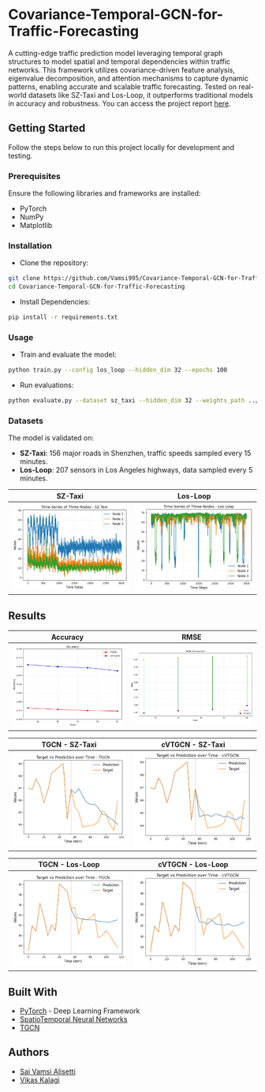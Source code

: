 # Covariance-Temporal-GCN-for-Traffic-Forecasting

A cutting-edge traffic prediction model leveraging temporal graph structures to model spatial and temporal dependencies within traffic networks. This framework utilizes covariance-driven feature analysis, eigenvalue decomposition, and attention mechanisms to capture dynamic patterns, enabling accurate and scalable traffic forecasting. Tested on real-world datasets like SZ-Taxi and Los-Loop, it outperforms traditional models in accuracy and robustness. You can access the project report [here](/Project%20Report.pdf).


## Getting Started
Follow the steps below to run this project locally for development and testing.

### Prerequisites
Ensure the following libraries and frameworks are installed:

- PyTorch
- NumPy
- Matplotlib


### Installation
- Clone the repository:

```bash
git clone https://github.com/Vamsi995/Covariance-Temporal-GCN-for-Traffic-Forecasting.git
cd Covariance-Temporal-GCN-for-Traffic-Forecasting
```

- Install Dependencies:
```bash
pip install -r requirements.txt
```

### Usage

- Train and evaluate the model:

```bash
python train.py --config los_loop --hidden_dim 32 --epochs 100
```

- Run evaluations:

```bash
python evaluate.py --dataset sz_taxi --hidden_dim 32 --weights_path ../cvtgcn.pkl
```

### Datasets
The model is validated on:

- **SZ-Taxi**: 156 major roads in Shenzhen, traffic speeds sampled every 15 minutes.
- **Los-Loop**: 207 sensors in Los Angeles highways, data sampled every 5 minutes.

SZ-Taxi                    | Los-Loop 
:-------------------------:|:-------------------------:
![](images/time_series_sz_taxi.png) | ![](images/time_series_los_loop.png)



## Results

Accuracy                   | RMSE 
:-------------------------:|:-------------------------:
![](images/Accuracy.png)  |  ![](images/RMSE.png)


TGCN - SZ-Taxi             | cVTGCN - SZ-Taxi
:-------------------------:|:-------------------------:
![](images/lostgcn.png)  |  ![](images/loscVtgcn.png)

TGCN - Los-Loop            | cVTGCN - Los-Loop
:-------------------------:|:-------------------------:
![](images/tgcn.png)  |  ![](images/cvtgcn.png)



## Built With

* [PyTorch](https://pytorch.org/) - Deep Learning Framework
* [SpatioTemporal Neural Networks](https://github.com/andrea-cavallo-98/STVNN)
* [TGCN](https://github.com/lehaifeng/T-GCN/tree/master)


## Authors
- [Sai Vamsi Alisetti](https://github.com/Vamsi995)
- [Vikas Kalagi](https://github.com/vikaskalagi)
